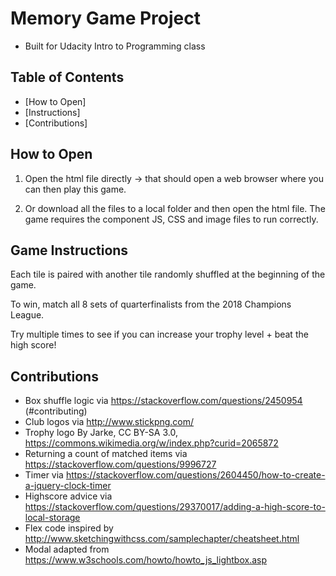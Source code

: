 # Memory Game Project
- Built for Udacity Intro to Programming class

## Table of Contents

* [How to Open]
* [Instructions]
* [Contributions]

## How to Open

1. Open the html file directly -> that should open a web browser where you can then play this game.

2. Or download all the files to a local folder and then open the html file. The game requires the component JS, CSS and image files to run correctly.

## Game Instructions

Each tile is paired with another tile randomly shuffled at the beginning of the game.

To win, match all 8 sets of quarterfinalists from the 2018 Champions League.

Try multiple times to see if you can increase your trophy level + beat the high score!

## Contributions

  - Box shuffle logic via https://stackoverflow.com/questions/2450954
  (#contributing)
  - Club logos via http://www.stickpng.com/
  - Trophy logo By Jarke, CC BY-SA 3.0, https://commons.wikimedia.org/w/index.php?curid=2065872
  - Returning a count of matched items via https://stackoverflow.com/questions/9996727
  - Timer via https://stackoverflow.com/questions/2604450/how-to-create-a-jquery-clock-timer
  - Highscore advice via https://stackoverflow.com/questions/29370017/adding-a-high-score-to-local-storage
  - Flex code inspired by http://www.sketchingwithcss.com/samplechapter/cheatsheet.html
  - Modal adapted from https://www.w3schools.com/howto/howto_js_lightbox.asp